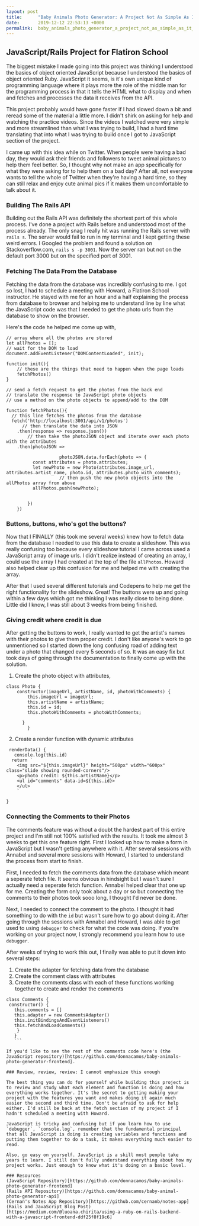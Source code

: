 ```yaml
---
layout: post
title:      "Baby Animals Photo Generator: A Project Not As Simple As It Seemed"
date:       2019-12-12 22:53:13 +0000
permalink:  baby_animals_photo_generator_a_project_not_as_simple_as_it_seemed
---
```


## JavaScript/Rails Project for Flatiron School 

The biggest mistake I made going into this project was thinking I understood the basics of object oriented JavaScript because I understood the basics of object oriented Ruby. JavaScript it seems, is it's own unique kind of programming language where it plays more the role of the middle man for the programming process in that it tells the HTML what to display and when and fetches and processes the data it receives from the API. 

This project probably would have gone faster if I had slowed down a bit and reread some of the material a little more. I didn't shirk on asking for help and watching the practice videos. Since the videos I watched were very simple and more streamlined than what I was trying to build, I had a hard time translating that into what I was trying to build once I got to JavaScript section of the project. 

I came up with this idea while on Twitter. When people were having a bad day, they would ask their friends and followers to tweet animal pictures to help them feel better. So, I thought why not make an app specifically for what they were asking for to help them on a bad day? After all, not everyone wants to tell the whole of Twitter when they're having a hard time, so they can still relax and enjoy cute animal pics if it makes them uncomfortable to talk about it. 

### Building The Rails API 

Building out the Rails API was definitely the shortest part of this whole process. I've done a project with Rails before and understood most of the process already. The only snag I really hit was running the Rails server with `rails s`. The server would fail to run in my terminal and I kept getting these weird errors. I Googled the problem and found a solution on Stackoverflow.com, `rails s -p 3001`. Now the server ran but not on the default port 3000 but on the specified port of 3001.  

### Fetching The Data From the Database 

Fetching the data from the database was incredibly confusing to me. I got so lost, I had to schedule a meeting with Howard, a Flatiron School instructor. He stayed with me for an hour and a half explaining the process from database to browser and helping me to understand line by line what the JavaScript code was that I needed to get the photo urls from the database to show on the browser. 

Here's the code he helped me come up with, 
```
// array where all the photos are stored 
let allPhotos = []; 
// wait for the DOM to load 
document.addEventListener("DOMContentLoaded", init);
  
function init(){
    // these are the things that need to happen when the page loads 
    fetchPhotos()
}

// send a fetch request to get the photos from the back end 
// translate the response to JavaScript photo objects 
// use a method on the photo objects to append/add to the DOM 

function fetchPhotos(){
  // this line fetches the photos from the database
  fetch('http://localhost:3001/api/v1/photos')
	  // then translate the data into JSON
    .then(response => response.json())
		// then take the photoJSON object and iterate over each photo with the attributes 
    .then(photoJSON =>
		      
					photoJSON.data.forEach(photo => {  
          const attributes = photo.attributes;
          let newPhoto = new Photo(attributes.image_url, attributes.artist_name, photo.id, attributes.photo_with_comments);
					// then push the new photo objects into the allPhotos array from above 
          allPhotos.push(newPhoto); 


        })
    })
```

### Buttons, buttons, who's got the buttons? 
Now that I FINALLY (this took me several weeks) knew how to fetch data from the database I needed to use this data to create a slideshow. This was really confusing too because every slideshow tutorial I came across used a JavaScript array of image urls. I didn't realize instead of creating an array, I could use the array I had created at the top of the file `allPhotos`. Howard also helped clear up this confusion for me and helped me with creating the array.

After that I used several different tutorials and Codepens to help me get the right functionality for the slideshow. Great! The buttons were up and going within a few days which got me thinking I was really close to being done. Little did I know, I was still about 3 weeks from being finished. 

### Giving credit where credit is due 
After getting the buttons to work, I really wanted to get the artist's names with their photos to give them proper credit. I don't like anyone's work to go unmentioned so I started down the long confusing road of adding text under a photo that changed every 5 seconds of so. It was an easy fix but took days of going through the documentation to finally come up with the solution. 

1. Create the photo object with attributes, 
```
class Photo {
    constructor(imageUrl, artistName, id, photoWithComments) {
        this.imageUrl = imageUrl; 
        this.artistName = artistName;
        this.id = id;
        this.photoWithComments = photoWithComments; 
        
      }
		}
```
2. Create a render function with dynamic attributes
```
 renderData() { 
   console.log(this.id) 
  return `
    <img src="${this.imageUrl}" height="500px" width="600px" class="slide showing rounded-corners"/> 
    <p>photo credit: ${this.artistName}</p> 
    <ul id="comments" data-id=${this.id}>  
    </ul>
    `
  
}
```

### Connecting the Comments to their Photos 

The comments feature was without a doubt the hardest part of this entire project and I'm still not 100% satisfied with the results. It took me almost 3 weeks to get this one feature right. First I looked up how to make a form in JavaScript but I wasn't getting anywhere with it. After several sessions with Annabel and several more sessions with Howard, I started to understand the process from start to finish. 

First, I needed to fetch the comments data from the database which meant a seperate fetch file. It seems obvious in hindsight but I wasn't sure I actually need a seperate fetch function. Annabel helped clear that one up for me. 
Creating the form only took about a day or so but connecting the comments to their photos took sooo long, I thought I'd never be done. 

Next, I needed to connect the comment to the photo. I thought it had something to do with the `id` but wasn't sure how to go about doing it. After going through the sessions with Annabel and Howard, I was able to get used to using `debugger` to check for what the code was doing. If you're working on your project now, I strongly recommend you learn how to use `debugger`. 

After weeks of trying to work this out, I finally was able to put it down into several steps: 
1. Create the adapter for fetching data from the database 
2. Create the comment class with attributes
3. Create the comments class with each of these functions working together to create and render the comments
 ```
 class Comments {
  constructor() {
    this.comments = []
    this.adapter = new CommentsAdapter()
    this.initBindingsAndEventListeners()
    this.fetchAndLoadComments()
     }
	}
	```
	
If you'd like to see the rest of the comments code here's (the JavaScript repository)[https://github.com/donnacamos/baby-animals-photo-generator-frontend]. 

### Review, review, review: I cannot emphasize this enough 

The best thing you can do for yourself while building this project is to review and study what each element and function is doing and how everything works together. It's the secret to getting making your project with the features you want and makes doing it again much easier the second and third time. Don't be afraid to ask for help either. I'd still be back at the fetch section of my project if I hadn't scheduled a meeting with Howard. 

JavaScript is tricky and confusing but if you learn how to use `debugger`, `console.log`, remember that the fundamental principal that all JavaScript is doing is creating variables and functions and putting them together to do a task, it makes everything much easier to read. 

Also, go easy on yourself. JavaScript is a skill most people take years to learn. I still don't fully understand everything about how my project works. Just enough to know what it's doing on a basic level. 

### Resources 
(JavaScript Repository)[https://github.com/donnacamos/baby-animals-photo-generator-frontend]
(Rails API Repository)[https://github.com/donnacamos/baby-animal-photo-generator-api]
(Cernan's Notes App Repository)[https://github.com/cernanb/notes-app]
(Rails and JavaScript Blog Post)[https://medium.com/@luoana.chirita/using-a-ruby-on-rails-backend-with-a-javascript-frontend-ddf25f8f19c6]


